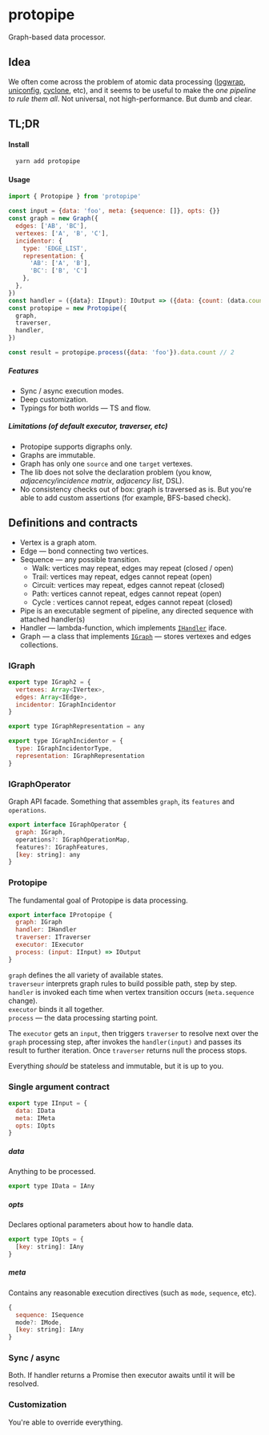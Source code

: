 # protopipe
Graph-based data processor.

## Idea
We often come across the problem of atomic data processing ([logwrap](https://github.com/qiwi/logwrap), [uniconfig](https://github.com/qiwi/uniconfig), [cyclone](https://github.com/qiwi/cyclone), etc), and it seems to be useful to make the _one pipeline to rule them all_.
Not universal, not high-performance. But dumb and clear.


## TL;DR
#### Install
```bash
  yarn add protopipe
```

#### Usage
```javascript
import { Protopipe } from 'protopipe'

const input = {data: 'foo', meta: {sequence: []}, opts: {}}
const graph = new Graph({
  edges: ['AB', 'BC'],
  vertexes: ['A', 'B', 'C'],
  incidentor: {
    type: 'EDGE_LIST',
    representation: {
      'AB': ['A', 'B'],
      'BC': ['B', 'C']
    },
  },
})
const handler = ({data}: IInput): IOutput => ({data: {count: (data.count + 1 || 0)}})
const protopipe = new Protopipe({
  graph,
  traverser,
  handler,
})

const result = protopipe.process({data: 'foo'}).data.count // 2
```

##### Features
* Sync / async execution modes.
* Deep customization.
* Typings for both worlds — TS and flow.

##### Limitations (of default executor, traverser, etc)
* Protopipe supports digraphs only.
* Graphs are immutable.
* Graph has only one `source` and one `target` vertexes.
* The lib does not solve the declaration problem (you know, _adjacency/incidence matrix_, _adjacency list_, DSL).
* No consistency checks out of box: graph is traversed as is. But you're able to add custom assertions (for example, BFS-based check).

## Definitions and contracts
* Vertex is a graph atom.
* Edge — bond connecting two vertices.
* Sequence — any possible transition.
    * Walk: vertices may repeat, edges may repeat (closed / open)
    * Trail: vertices may repeat, edges cannot repeat (open)
    * Circuit: vertices may repeat, edges cannot repeat (closed)
    * Path: vertices cannot repeat, edges cannot repeat (open)
    * Cycle : vertices cannot repeat, edges cannot repeat (closed)
* Pipe is an executable segment of pipeline, any directed sequence with attached handler(s)
* Handler — lambda-function, which implements [`IHandler`](./src/main/ts/interface.ts) iface.
* Graph — a class that implements [`IGraph`](./src/main/ts/interface.ts) — stores vertexes and edges collections.

### IGraph
```javascript
export type IGraph2 = {
  vertexes: Array<IVertex>,
  edges: Array<IEdge>,
  incidentor: IGraphIncidentor
}

export type IGraphRepresentation = any

export type IGraphIncidentor = {
  type: IGraphIncidentorType,
  representation: IGraphRepresentation
}
```

### IGraphOperator
Graph API facade. Something that assembles `graph`, its `features` and `operations`.
```javascript
export interface IGraphOperator {
  graph: IGraph,
  operations?: IGraphOperationMap,
  features?: IGraphFeatures,
  [key: string]: any
}
```

### Protopipe
The fundamental goal of Protopipe is data processing.
```javascript
export interface IProtopipe {
  graph: IGraph
  handler: IHandler
  traverser: ITraverser
  executor: IExecutor
  process: (input: IInput) => IOutput
}
```

`graph` defines the all variety of available states.  
`traverseur` interprets graph rules to build possible path, step by step.  
`handler` is invoked each time when vertex transition occurs (`meta.sequence` change).  
`executor` binds it all together.  
`process` — the data processing starting point.

The `executor` gets an `input`, then triggers `traverser` to resolve next over the `graph` processing step, after invokes the `handler(input)` and passes its result to further iteration. Once `traverser` returns null the process stops.

Everything _should_ be stateless and immutable, but it is up to you.

### Single argument contract

```javascript
export type IInput = {
  data: IData
  meta: IMeta
  opts: IOpts
}
```
##### data
Anything to be processed.
```javascript
export type IData = IAny
```

##### opts
Declares optional parameters about how to handle data.
```javascript
export type IOpts = {
  [key: string]: IAny
}
```

##### meta
Contains any reasonable execution directives (such as `mode`, `sequence`, etc).
```javascript
{
  sequence: ISequence
  mode?: IMode,
  [key: string]: IAny
}
```

### Sync / async
Both. If handler returns a Promise then executor awaits until it will be resolved.

### Customization
You're able to override everything.
